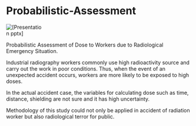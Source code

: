 # Probabilistic-Assessment

<img alt = "[Presentation pptx]" src = "https://user-images.githubusercontent.com/54496175/186910587-bd91a0c5-56c2-48a6-8dd9-c15d04b77518.png"
     style= "display: inline-block; margin: 0 auto; max-width: 100px">

Probabilistic Assessment of Dose to Workers due to Radiological Emergency Situation.

Industrial radiography workers commonly use high radioactivity source and carry out the work in poor conditions. Thus, when the event of an unexpected accident occurs, workers are more likely to be exposed to high doses.

In the actual accident case, the variables for calculating dose such as time, distance, shielding are not sure and it has high uncertainty. 

Methodology of this study could not only be applied in accident of radiation worker but also radiological terror for public.

